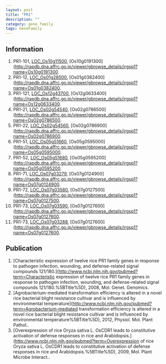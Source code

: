 ```yaml
---
layout: post
title: "PR1"
description: ""
category: gene family
tags: GeneFamily
---
```


## Information
1. PR1-101, [LOC_Os10g11500](http://rice.plantbiology.msu.edu/cgi-bin/ORF_infopage.cgi?orf=LOC_Os10g11500), [Os10g0191300](http://rapdb.dna.affrc.go.jp/viewer/gbrowse_details/irgsp1?name=Os10g0191300.
2. PR1-12, [LOC_Os01g28500](http://rice.plantbiology.msu.edu/cgi-bin/ORF_infopage.cgi?orf=LOC_Os01g28500), [Os01g0382400](http://rapdb.dna.affrc.go.jp/viewer/gbrowse_details/irgsp1?name=Os01g0382400.
3. PR1-121, [LOC_Os12g43700](http://rice.plantbiology.msu.edu/cgi-bin/ORF_infopage.cgi?orf=LOC_Os12g43700), [Os12g0633400](http://rapdb.dna.affrc.go.jp/viewer/gbrowse_details/irgsp1?name=Os12g0633400.
4. PR1-21, [LOC_Os02g54540](http://rice.plantbiology.msu.edu/cgi-bin/ORF_infopage.cgi?orf=LOC_Os02g54540), [Os02g0786500](http://rapdb.dna.affrc.go.jp/viewer/gbrowse_details/irgsp1?name=Os02g0786500.
5. PR1-22, [LOC_Os02g54560](http://rice.plantbiology.msu.edu/cgi-bin/ORF_infopage.cgi?orf=LOC_Os02g54560), [Os02g0786900](http://rapdb.dna.affrc.go.jp/viewer/gbrowse_details/irgsp1?name=Os02g0786900.
6. PR1-51, [LOC_Os05g51660](http://rice.plantbiology.msu.edu/cgi-bin/ORF_infopage.cgi?orf=LOC_Os05g51660), [Os05g0595000](http://rapdb.dna.affrc.go.jp/viewer/gbrowse_details/irgsp1?name=Os05g0595000.
7. PR1-52, [LOC_Os05g51680](http://rice.plantbiology.msu.edu/cgi-bin/ORF_infopage.cgi?orf=LOC_Os05g51680), [Os05g0595200](http://rapdb.dna.affrc.go.jp/viewer/gbrowse_details/irgsp1?name=Os05g0595200.
8. PR1-71, [LOC_Os07g03279](http://rice.plantbiology.msu.edu/cgi-bin/ORF_infopage.cgi?orf=LOC_Os07g03279), [Os07g0124900](http://rapdb.dna.affrc.go.jp/viewer/gbrowse_details/irgsp1?name=Os07g0124900.
9. PR1-72, [LOC_Os07g03580](http://rice.plantbiology.msu.edu/cgi-bin/ORF_infopage.cgi?orf=LOC_Os07g03580), [Os07g0127500](http://rapdb.dna.affrc.go.jp/viewer/gbrowse_details/irgsp1?name=Os07g0127500.
10. PR1-73, [LOC_Os07g03590](http://rice.plantbiology.msu.edu/cgi-bin/ORF_infopage.cgi?orf=LOC_Os07g03590), [Os07g0127600](http://rapdb.dna.affrc.go.jp/viewer/gbrowse_details/irgsp1?name=Os07g0127600.
11. PR1-73, [LOC_Os07g03288](http://rice.plantbiology.msu.edu/cgi-bin/ORF_infopage.cgi?orf=LOC_Os07g03288), [Os07g0127600](http://rapdb.dna.affrc.go.jp/viewer/gbrowse_details/irgsp1?name=Os07g0127600.

## Publication
1. [Characteristic expression of twelve rice PR1 family genes in response to pathogen infection, wounding, and defense-related signal compounds 121/180.](http://www.ncbi.nlm.nih.gov/pubmed?term=Characteristic expression of twelve rice PR1 family genes in response to pathogen infection, wounding, and defense-related signal compounds 121/180.%5BTitle%5D), 2008, Mol. Genet. Genomics.
2. [Agrobacterium-mediated transformation efficiency is altered in a novel rice bacterial blight resistance cultivar and is influenced by environmental temperature](http://www.ncbi.nlm.nih.gov/pubmed?term=Agrobacterium-mediated transformation efficiency is altered in a novel rice bacterial blight resistance cultivar and is influenced by environmental temperature%5BTitle%5D), 2012, Physiol. Mol. Plant Pathol..
3. [Overexpression of rice Oryza sativa L. OsCDR1 leads to constitutive activation of defense responses in rice and Arabidopsis.](http://www.ncbi.nlm.nih.gov/pubmed?term=Overexpression of rice Oryza sativa L. OsCDR1 leads to constitutive activation of defense responses in rice and Arabidopsis.%5BTitle%5D), 2009, Mol. Plant Microbe Interact..


